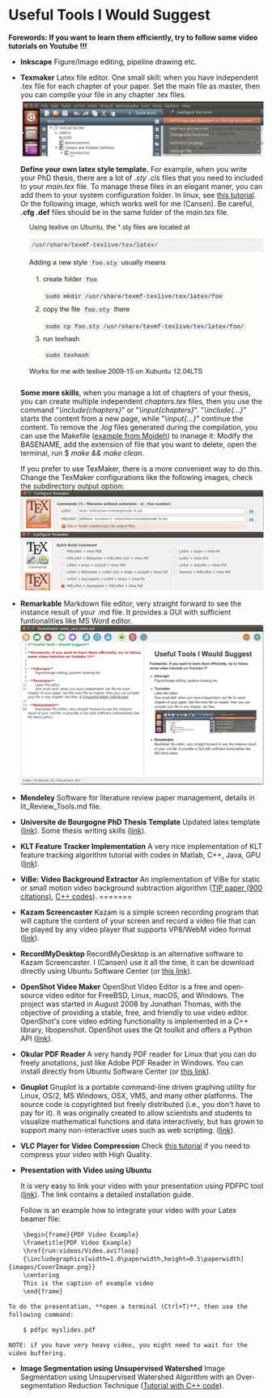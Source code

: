 # **Useful Tools I Would Suggest**

**Forewords: If you want to learn them efficiently, try to follow some video tutorials on Youtube !!!**


- **Inkscape** 
	Figure/Image editing, pipeline drawing etc.
	
- **Texmaker**
	Latex file editor. 
	One small skill: when you have independent .tex file for each chapter of your paper. Set the main file as master, then you can compile your file in any chapter .tex files. ![](imgs/20170505-155236.png)
	
	**Define your own latex style template.**
	For example, when you write your PhD thesis, there are a lot of *.sty .cls* files that you need to included to your *main.tex* file. To manage these files in an elegant maner, you can add them to your system configuration folder. In linux, see [this tutorial](https://tex.stackexchange.com/questions/1137/where-do-i-place-my-own-sty-or-cls-files-to-make-them-available-to-all-my-te). Or the following image, which works well for me (Cansen). Be careful, **.cfg .def** files should be in the same folder of the *main.tex* file.
	![](imgs/20170629-093010.png)
	
	 **Some more skills**, when you manage a lot of chapters of your thesis, you can create multiple independent *chapters.tex* files, then you use the command "*\include{chapters}*" or "*\input{chapters}*". "*\include{...}*" starts the content from a new page, while "*\input{...}*" continue the content. To remove the *.log* files generated during the compilation, you can use the Makefile ([example from Mojdeh](https://github.com/mrastgoo/phd_thesis/blob/master/Makefile)) to manage it: Modify the BASENAME, add the extension of file that you want to delete, open the terminal, run $ *make && make clean*.
	 
	 If you prefer to use TexMaker, there is a more convenient way to do this. Change the TexMaker configurations like the following images, check the subdirectory output option:
	 ![](imgs/20170629-111633.png)
	 ![](imgs/20170629-111607.png)
	
- **Remarkable**
	Markdown file editor, very straight forward to see the instance result of your .md file. It provides a GUI with sufficient funtionalities like MS Word editor.![](imgs/20170505-155953.png)
	
- **Mendeley**
	Software for literature review paper management, details in lit_Review_Tools.md file.

- **Universite de Bourgogne PhD Thesis Template**
	Updated latex template ([link](http://www.multiagent.fr/ThesisStyle#Style_for_UB)).
	Some thesis writing skills ([link](https://github.com/CansenJIANG/mustReadPapers/blob/master/PhD_Thesis_Writing_Skills.pdf)).

- **KLT  Feature Tracker Implementation**
	A very nice implementation of KLT feature tracking algorithm tutorial with codes in Matlab, C++, Java, GPU ([link](http://cecas.clemson.edu/~stb/klt/)).
	
- **ViBe: Video Background Extractor**
	An implementation of ViBe for static or small motion video background subtraction algorithm ([TIP paper (900 citations)](http://orbi.ulg.ac.be/bitstream/2268/157176/1/VanDroogenbroeck2014ViBe.pdf), [C++ codes](http://www.telecom.ulg.ac.be/research/vibe/)). 
=======
- **Kazam Screencaster**
	Kazam is a simple screen recording program that will capture the content of your screen and record a video file that can be played by any video player that supports VP8/WebM video format ([link](https://launchpad.net/kazam)).
	
- **RecordMyDesktop**
	RecordMyDesktop is an alternative software to Kazam Screencaster. I (Cansen) use it all the time, it can be download directly using Ubuntu Software Center (or [this link](https://apps.ubuntu.com/cat/applications/quantal/gtk-recordmydesktop/)).
	
- **OpenShot Video Maker**
	OpenShot Video Editor is a free and open-source video editor for FreeBSD, Linux, macOS, and Windows. The project was started in August 2008 by Jonathan Thomas, with the objective of providing a stable, free, and friendly to use video editor. OpenShot's core video editing functionality is implemented in a C++ library, libopenshot. OpenShot uses the Qt toolkit and offers a Python API ([link](http://www.openshot.org/)).
	
- **Okular PDF Reader**
	A very handy PDF reader for Linux that you can do freely anotations, just like Adobe PDF Reader in Windows. You can install directly from Ubuntu Software Center (or [this link](https://apps.ubuntu.com/cat/applications/precise/okular/)).
	
- **Gnuplot**
	Gnuplot is a portable command-line driven graphing utility for Linux, OS/2, MS Windows, OSX, VMS, and many other platforms. The source code is copyrighted but freely distributed (i.e., you don't have to pay for it). It was originally created to allow scientists and students to visualize mathematical functions and data interactively, but has grown to support many non-interactive uses such as web scripting.  ([link](http://gnuplot.sourceforge.net/)).

- **VLC Player for Video Compression**
	Check [this tutorial](https://github.com/Le2iCollaborativeResearchGroup/Utilities/blob/master/Compress_Your_Video.md) if you need to compress your video with High Quality.
	
- **Presentation with Video using Ubuntu**
	
	It is very easy to link your video with your presentation using PDFPC tool ([link](https://github.com/pdfpc/pdfpc)). The link contains a detailed installation guide. 
	
	Follow is an example how to integrate your video with your Latex beamer file:
```
 	\begin{frame}{PDF Video Example}
	\frametitle{PDF Video Example}
	\href{run:videos/Video.avi?loop}
	{\includegraphics[width=1.0\paperwidth,height=0.5\paperwidth]{images/CoverImage.png}}
	\centering
	This is the caption of example video
	\end{frame}
```

	To do the presentation, **open a terminal (Ctrl+T)**, then use the following command:
	
```
	$ pdfpc myslides.pdf
```

	NOTE: if you have very heavy video, you might need to wait for the video buffering.
	
- **Image Segmentation using Unsupervised Watershed**
Image Segmentation using Unsupervised Watershed Algorithm with an Over-segmentation Reduction Technique ([Tutorial with C++ code](https://www.codeproject.com/Articles/751744/Image-Segmentation-using-Unsupervised-Watershed-Al)).